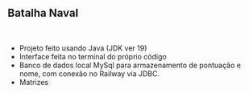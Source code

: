 <h2>Batalha Naval</h2>

<br>

- Projeto feito usando Java (JDK ver 19)
- Interface feita no terminal do próprio código
- Banco de dados local MySql para armazenamento de pontuação e nome, com conexão no Railway via JDBC.
- Matrizes
